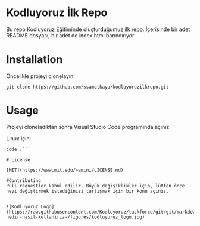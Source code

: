 # Kodluyoruz İlk Repo

Bu repo Kodluyoruz  Eğitiminde oluşturduğumuz ilk repo. İçerisinde bir adet README dosyası, bir adet de index.html barındırıyor.

# Installation

Öncelikle projeyi clonelayın.

```git clone https://github.com/ssametkaya/kodluyoruzilkrepo.git```


# Usage
Projeyi cloneladıktan sonra Visual Studio Code programında açınız.

Linux için: 

```cd kodluyoruzilkrepo
code .```

# License 

[MIT](https://www.mit.edu/~amini/LICENSE.md)

#Contributing
Pull requestler kabul edilir. Büyük değişiklikler için, lütfen önce neyi değiştirmek istediğinizi tartışmak için bir konu açınız.


![Kodluyoruz Logo](https://raw.githubusercontent.com/Kodluyoruz/taskforce/git/git/markdown-nedir-nasil-kullaniriz-/figures/kodluyoruz_logo.jpg)